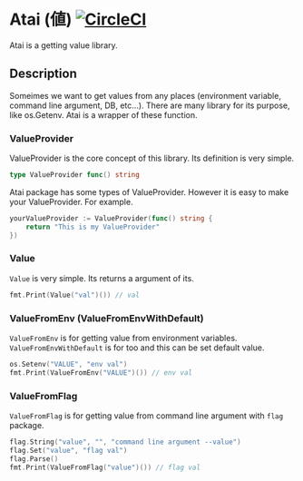 # Atai (値) [![CircleCI](https://circleci.com/gh/kmtr/atai.svg?style=svg)](https://circleci.com/gh/kmtr/atai)

Atai is a getting value library.

## Description

Someimes we want to get values from any places (environment variable, command line argument, DB, etc...).
There are many library for its purpose, like os.Getenv.
Atai is a wrapper of these function.

### ValueProvider

ValueProvider is the core concept of this library.
Its definition is very simple.

```go
type ValueProvider func() string
```

Atai package has some types of ValueProvider.
However it is easy to make your ValueProvider.
For example.

```go
yourValueProvider := ValueProvider(func() string {
    return "This is my ValueProvider"
})
```

### Value

`Value` is very simple. Its returns a argument of its.

```go
fmt.Print(Value("val")()) // val 
```

### ValueFromEnv (ValueFromEnvWithDefault)

`ValueFromEnv` is for getting value from environment variables.
`ValueFromEnvWithDefault` is for too and this can be set default value.

```go
os.Setenv("VALUE", "env val")
fmt.Print(ValueFromEnv("VALUE")()) // env val 
```
### ValueFromFlag

`ValueFromFlag` is for getting value from command line argument with `flag` package.

```go
flag.String("value", "", "command line argument --value")
flag.Set("value", "flag val")
flag.Parse()
fmt.Print(ValueFromFlag("value")()) // flag val
```
